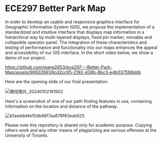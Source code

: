 # ECE297 Better Park Map

In order to develop an usable and responsive graphics interface for Geographic Information System (GIS), we propose the implementation of  a standardized and intuitive interface that displays map information in a hierarchical way by multi-layered displays, fixed pin marker, movable and collapsible operator panel. The integration of these characteristics and testing of performance and functionality into our maps enhances the appeal and accessibility of our GIS interface. In the short video below, we show a demo of our project.

https://github.com/wang2653/ece297---Better-Park-Map/assets/96502661/8cd2cc95-2192-438b-8bc3-e4b037598d4b

Here are the opening slide of our final presentation:

![微信图片_20240102161902](https://github.com/wang2653/ece297---Better-Park-Map/assets/96502661/0c0e52a3-7cff-4441-b182-560c5e0a1d85)

Here's a screenshot of one of our path finding features in use, containing information on the location and distance of the pathway.

![b1aeddd4e15db66f7aa676f83eab525](https://github.com/wang2653/ece297---Better-Park-Map/assets/96502661/9fcba74a-f664-4317-8afe-28c58b02caf6)

Please note this repository is shared only for academic purpose. Copying others work and any other means of plagiarizing are serious offenses at the University of Toronto.
